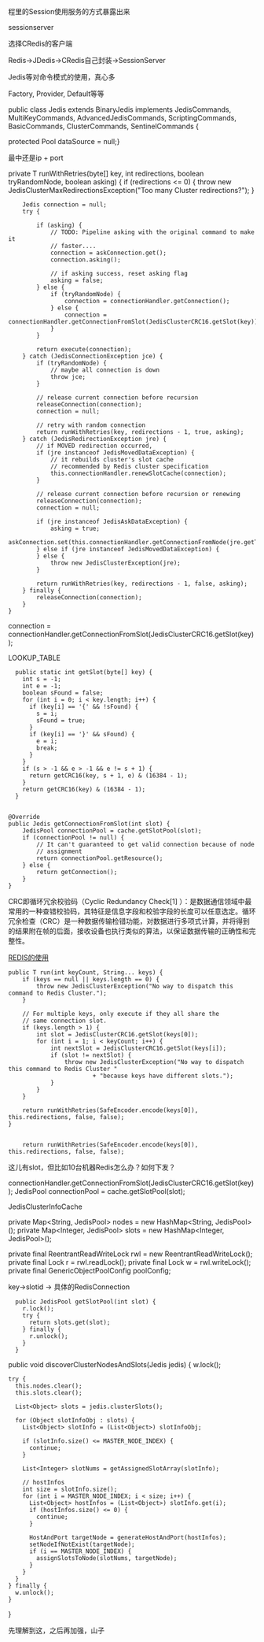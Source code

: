 程里的Session使用服务的方式暴露出来


sessionserver

选择CRedis的客户端

Redis->JDedis->CRedis自己封装->SessionServer

Jedis等对命令模式的使用，真心多


Factory, Provider, Default等等



public class Jedis extends BinaryJedis implements JedisCommands, MultiKeyCommands,
    AdvancedJedisCommands, ScriptingCommands, BasicCommands, ClusterCommands, SentinelCommands {

  protected Pool<Jedis> dataSource = null;}

最中还是ip + port



 private T runWithRetries(byte[] key, int redirections, boolean tryRandomNode, boolean asking) {
        if (redirections <= 0) {
            throw new JedisClusterMaxRedirectionsException("Too many Cluster redirections?");
        }

        Jedis connection = null;
        try {

            if (asking) {
                // TODO: Pipeline asking with the original command to make it
                // faster....
                connection = askConnection.get();
                connection.asking();

                // if asking success, reset asking flag
                asking = false;
            } else {
                if (tryRandomNode) {
                    connection = connectionHandler.getConnection();
                } else {
                    connection = connectionHandler.getConnectionFromSlot(JedisClusterCRC16.getSlot(key));
                }
            }

            return execute(connection);
        } catch (JedisConnectionException jce) {
            if (tryRandomNode) {
                // maybe all connection is down
                throw jce;
            }

            // release current connection before recursion
            releaseConnection(connection);
            connection = null;

            // retry with random connection
            return runWithRetries(key, redirections - 1, true, asking);
        } catch (JedisRedirectionException jre) {
            // if MOVED redirection occurred,
            if (jre instanceof JedisMovedDataException) {
                // it rebuilds cluster's slot cache
                // recommended by Redis cluster specification
                this.connectionHandler.renewSlotCache(connection);
            }

            // release current connection before recursion or renewing
            releaseConnection(connection);
            connection = null;

            if (jre instanceof JedisAskDataException) {
                asking = true;
                askConnection.set(this.connectionHandler.getConnectionFromNode(jre.getTargetNode()));
            } else if (jre instanceof JedisMovedDataException) {
            } else {
                throw new JedisClusterException(jre);
            }

            return runWithRetries(key, redirections - 1, false, asking);
        } finally {
            releaseConnection(connection);
        }
    }


connection = connectionHandler.getConnectionFromSlot(JedisClusterCRC16.getSlot(key));

LOOKUP_TABLE

	  public static int getSlot(byte[] key) {
	    int s = -1;
	    int e = -1;
	    boolean sFound = false;
	    for (int i = 0; i < key.length; i++) {
	      if (key[i] == '{' && !sFound) {
	        s = i;
	        sFound = true;
	      }
	      if (key[i] == '}' && sFound) {
	        e = i;
	        break;
	      }
	    }
	    if (s > -1 && e > -1 && e != s + 1) {
	      return getCRC16(key, s + 1, e) & (16384 - 1);
	    }
	    return getCRC16(key) & (16384 - 1);
	  }


    @Override
    public Jedis getConnectionFromSlot(int slot) {
        JedisPool connectionPool = cache.getSlotPool(slot);
        if (connectionPool != null) {
            // It can't guaranteed to get valid connection because of node
            // assignment
            return connectionPool.getResource();
        } else {
            return getConnection();
        }
    }



CRC即循环冗余校验码（Cyclic Redundancy Check[1]  ）：是数据通信领域中最常用的一种查错校验码，其特征是信息字段和校验字段的长度可以任意选定。循环冗余检查（CRC）是一种数据传输检错功能，对数据进行多项式计算，并将得到的结果附在帧的后面，接收设备也执行类似的算法，以保证数据传输的正确性和完整性。


[REDIS的使用](http://www.cnblogs.com/honger/p/5852005.html)



    public T run(int keyCount, String... keys) {
        if (keys == null || keys.length == 0) {
            throw new JedisClusterException("No way to dispatch this command to Redis Cluster.");
        }

        // For multiple keys, only execute if they all share the
        // same connection slot.
        if (keys.length > 1) {
            int slot = JedisClusterCRC16.getSlot(keys[0]);
            for (int i = 1; i < keyCount; i++) {
                int nextSlot = JedisClusterCRC16.getSlot(keys[i]);
                if (slot != nextSlot) {
                    throw new JedisClusterException("No way to dispatch this command to Redis Cluster "
                            + "because keys have different slots.");
                }
            }
        }

        return runWithRetries(SafeEncoder.encode(keys[0]), this.redirections, false, false);
    }


        return runWithRetries(SafeEncoder.encode(keys[0]), this.redirections, false, false);
这儿有slot，但比如10台机器Redis怎么办？如何下发？


connectionHandler.getConnectionFromSlot(JedisClusterCRC16.getSlot(key));
        JedisPool connectionPool = cache.getSlotPool(slot);

JedisClusterInfoCache

  private Map<String, JedisPool> nodes = new HashMap<String, JedisPool>();
  private Map<Integer, JedisPool> slots = new HashMap<Integer, JedisPool>();

  private final ReentrantReadWriteLock rwl = new ReentrantReadWriteLock();
  private final Lock r = rwl.readLock();
  private final Lock w = rwl.writeLock();
  private final GenericObjectPoolConfig poolConfig;


key->slotid -> 具体的RedisConnection
	
	  public JedisPool getSlotPool(int slot) {
	    r.lock();
	    try {
	      return slots.get(slot);
	    } finally {
	      r.unlock();
	    }
	  }




public void discoverClusterNodesAndSlots(Jedis jedis) {
    w.lock();

    try {
      this.nodes.clear();
      this.slots.clear();

      List<Object> slots = jedis.clusterSlots();

      for (Object slotInfoObj : slots) {
        List<Object> slotInfo = (List<Object>) slotInfoObj;

        if (slotInfo.size() <= MASTER_NODE_INDEX) {
          continue;
        }

        List<Integer> slotNums = getAssignedSlotArray(slotInfo);

        // hostInfos
        int size = slotInfo.size();
        for (int i = MASTER_NODE_INDEX; i < size; i++) {
          List<Object> hostInfos = (List<Object>) slotInfo.get(i);
          if (hostInfos.size() <= 0) {
            continue;
          }

          HostAndPort targetNode = generateHostAndPort(hostInfos);
          setNodeIfNotExist(targetNode);
          if (i == MASTER_NODE_INDEX) {
            assignSlotsToNode(slotNums, targetNode);
          }
        }
      }
    } finally {
      w.unlock();
    }
  }

先理解到这，之后再加强，山子